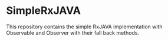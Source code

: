 # SimpleRxJAVA

This repository contains the simple RxJAVA implementation with Observable and Observer with their fall back methods.
